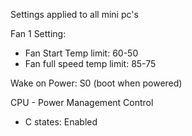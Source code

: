 Settings applied to all mini pc's

Fan 1 Setting:
- Fan Start Temp limit: 60-50
- Fan full speed temp limit: 85-75

Wake on Power: S0 (boot when powered)

CPU - Power Management Control
- C states: Enabled